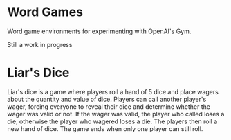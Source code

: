 # Word Games
Word game environments for experimenting with OpenAI's Gym. 

Still a work in progress

# Liar's Dice
Liar's dice is a game where players roll a hand of 5 dice and place wagers about the quantity and value of dice. Players can call another player's wager, forcing everyone to reveal their dice and determine whether the wager was valid or not. If the wager was valid, the player who called loses a die, otherwise the player who wagered loses a die. The players then roll a new hand of dice. The game ends when only one player can still roll.

